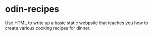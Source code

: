 # odin-recipes
Use HTML to write up a basic static webpsite that teaches you how to create various cooking recipes for dinner.


